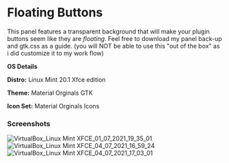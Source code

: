 # Floating Buttons

This panel features a transparent background that will make your plugin buttons seem like they are *floating*. Feel free to download my panel back-up and gtk.css as a guide. (you will NOT be able to use this "out of the box" as i did customize it to my work flow) 

**OS Details** 

**Distro:** Linux Mint 20.1 Xfce edition

**Theme:** Material Orginals GTK 

**Icon Set:** Material Orginals Icons 


### Screenshots 

![VirtualBox_Linux Mint XFCE_01_07_2021_19_35_01](https://user-images.githubusercontent.com/86624561/124396773-e9b0f800-dd0b-11eb-9b0d-81a29523dd13.png)
![VirtualBox_Linux Mint XFCE_04_07_2021_16_59_24](https://user-images.githubusercontent.com/86624561/124396777-eddd1580-dd0b-11eb-9c4d-9b74ad1dbbf6.png)
![VirtualBox_Linux Mint XFCE_04_07_2021_17_03_01](https://user-images.githubusercontent.com/86624561/124396778-efa6d900-dd0b-11eb-8078-3eb2ac1a0ed1.png)

